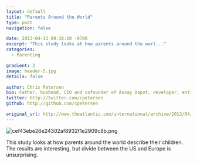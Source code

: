 ```yaml
---
layout: default
title: "Parents Around the World"
type: post
navigation: false

date: 2013-04-13 09:38:10 -0700
excerpt: "This study looks at how parents around the worl..."
categories:
  - Parenting

gradient: 2
image: header-5.jpg
details: false

author: Chris Petersen
bio: Father, husband, CIO and cofounder of Assay Depot, developer, entrepreneur and technologist.
twitter: http://twitter.com/cpetersen
github: http://github.com/cpetersen

original_url: http://www.theatlantic.com/international/archive/2013/04/how-parents-around-the-world-describe-their-children-in-charts/274955/
---
```



  ![cef43ebe26e24302af8932f1e2909c8b.png](/attachments/cef43ebe26e24302af8932f1e2909c8b/image.png) 

 This study looks at how parents around the world describe their children. The results are interesting, but divide between the US and Europe is unsurprising.
